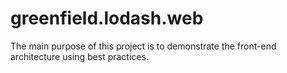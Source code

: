 # greenfield.lodash.web
The main purpose of this project is to demonstrate the front-end architecture using best practices.
